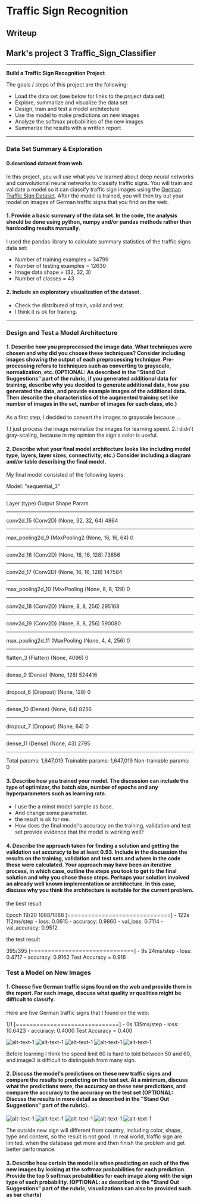 # **Traffic Sign Recognition**

## Writeup

## Mark's project 3 Traffic_Sign_Classifier
---

**Build a Traffic Sign Recognition Project**

The goals / steps of this project are the following:
* Load the data set (see below for links to the project data set)
* Explore, summarize and visualize the data set
* Design, train and test a model architecture
* Use the model to make predictions on new images
* Analyze the softmax probabilities of the new images
* Summarize the results with a written report

---

### Data Set Summary & Exploration
#### 0.download dataset from web.
In this project, you will use what you've learned about deep neural networks and convolutional neural networks to classify traffic signs. You will train and validate a model so it can classify traffic sign images using the [German Traffic Sign Dataset](https://benchmark.ini.rub.de/?section=gtsrb&subsection=dataset). After the model is trained, you will then try out your model on images of German traffic signs that you find on the web.



#### 1. Provide a basic summary of the data set. In the code, the analysis should be done using python, numpy and/or pandas methods rather than hardcoding results manually.

I used the pandas library to calculate summary statistics of the traffic
signs data set:


* Number of training examples = 34799
* Number of testing examples = 12630
* Image data shape = (32, 32, 3)
* Number of classes = 43

#### 2. Include an exploratory visualization of the dataset.


* Check the distributed of train, vaild and test.
* I think it is ok for training.



---

### Design and Test a Model Architecture

#### 1. Describe how you preprocessed the image data. What techniques were chosen and why did you choose these techniques? Consider including images showing the output of each preprocessing technique. Pre-processing refers to techniques such as converting to grayscale, normalization, etc. (OPTIONAL: As described in the "Stand Out Suggestions" part of the rubric, if you generated additional data for training, describe why you decided to generate additional data, how you generated the data, and provide example images of the additional data. Then describe the characteristics of the augmented training set like number of images in the set, number of images for each class, etc.)

As a first step, I decided to convert the images to grayscale because ...

1.I just process the image normalize the images for learning speed.
2.I didn't gray-scaling, because in my opinion the sign's color is useful.


#### 2. Describe what your final model architecture looks like including model type, layers, layer sizes, connectivity, etc.) Consider including a diagram and/or table describing the final model.

My final model consisted of the following layers:


Model: "sequential_3"
_________________________________________________________________
Layer (type)                 Output Shape              Param
_________________________________________________________________
conv2d_15 (Conv2D)           (None, 32, 32, 64)        4864      
_________________________________________________________________
max_pooling2d_9 (MaxPooling2 (None, 16, 16, 64)        0         
_________________________________________________________________
conv2d_16 (Conv2D)           (None, 16, 16, 128)       73856     
_________________________________________________________________
conv2d_17 (Conv2D)           (None, 16, 16, 128)       147584    
_________________________________________________________________
max_pooling2d_10 (MaxPooling (None, 8, 8, 128)         0         
_________________________________________________________________
conv2d_18 (Conv2D)           (None, 8, 8, 256)         295168    
_________________________________________________________________
conv2d_19 (Conv2D)           (None, 8, 8, 256)         590080    
_________________________________________________________________
max_pooling2d_11 (MaxPooling (None, 4, 4, 256)         0         
_________________________________________________________________
flatten_3 (Flatten)          (None, 4096)              0         
_________________________________________________________________
dense_9 (Dense)              (None, 128)               524416    
_________________________________________________________________
dropout_6 (Dropout)          (None, 128)               0         
_________________________________________________________________
dense_10 (Dense)             (None, 64)                8256      
_________________________________________________________________
dropout_7 (Dropout)          (None, 64)                0         
_________________________________________________________________
dense_11 (Dense)             (None, 43)                2795      
_________________________________________________________________

Total params: 1,647,019
Trainable params: 1,647,019
Non-trainable params: 0



#### 3. Describe how you trained your model. The discussion can include the type of optimizer, the batch size, number of epochs and any hyperparameters such as learning rate.

* I use the a minst model sample as base.
* And change some parameter.
* the result is ok for me.
* How does the final model's accuracy on the training, validation and test set provide evidence that the model is working well?



#### 4. Describe the approach taken for finding a solution and getting the validation set accuracy to be at least 0.93. Include in the discussion the results on the training, validation and test sets and where in the code these were calculated. Your approach may have been an iterative process, in which case, outline the steps you took to get to the final solution and why you chose those steps. Perhaps your solution involved an already well known implementation or architecture. In this case, discuss why you think the architecture is suitable for the current problem.


the best result

Epoch 19/20
1088/1088 [==============================] - 122s 112ms/step - loss: 0.0615 - accuracy: 0.9860 - val_loss: 0.7114 - val_accuracy: 0.9512

the test result

395/395 [==============================] - 9s 24ms/step - loss: 0.4717 - accuracy: 0.9162 Test Accuracy = 0.916


### Test a Model on New Images

#### 1. Choose five German traffic signs found on the web and provide them in the report. For each image, discuss what quality or qualities might be difficult to classify.

Here are five German traffic signs that I found on the web:

1/1 [==============================] - 0s 135ms/step - loss: 10.6423 - accuracy: 0.4000  Test Accuracy = 0.400

![alt-text-1](out_sign/images_1.png "images_1")
![alt-text-1](out_sign/images_2.png "images_2")
![alt-text-1](out_sign/images_3.png "images_3")
![alt-text-1](out_sign/images_4.png "images_4")
![alt-text-1](out_sign/images_5.png "images_5")

Before learning I think the speed limit 60 is hard to told between 50 and 60, and image3 is difficult to distinguish from many sign.


#### 2. Discuss the model's predictions on these new traffic signs and compare the results to predicting on the test set. At a minimum, discuss what the predictions were, the accuracy on these new predictions, and compare the accuracy to the accuracy on the test set (OPTIONAL: Discuss the results in more detail as described in the "Stand Out Suggestions" part of the rubric).

![alt-text-1](readme/image1_result.png "images_1")
![alt-text-1](readme/image2_result.png "images_2")
![alt-text-1](readme/image3_result.png "images_3")
![alt-text-1](readme/image4_result.png "images_4")
![alt-text-1](readme/image5_result.png "images_5")

The outside new sign will different from country, including color, shape, type and content, so the result is not good.
In real world, traffic sign are limited. when the database get more and then finish the problem and get better performance.


#### 3. Describe how certain the model is when predicting on each of the five new images by looking at the softmax probabilities for each prediction. Provide the top 5 softmax probabilities for each image along with the sign type of each probability. (OPTIONAL: as described in the "Stand Out Suggestions" part of the rubric, visualizations can also be provided such as bar charts)
